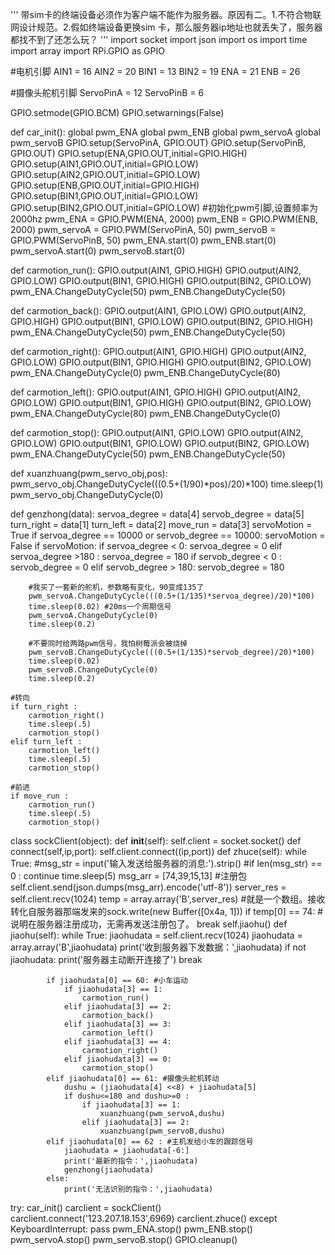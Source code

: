 '''
带sim卡的终端设备必须作为客户端不能作为服务器。原因有二。1.不符合物联网设计规范。2.假如终端设备更换sim 卡，那么服务器ip地址也就丢失了，服务器都找不到了还怎么玩？
'''
import socket
import json
import os
import time
import array
import RPi.GPIO as GPIO

#电机引脚
AIN1 = 16
AIN2 = 20
BIN1 = 13
BIN2 = 19
ENA = 21
ENB = 26

#摄像头舵机引脚
ServoPinA = 12
ServoPinB = 6


GPIO.setmode(GPIO.BCM)
GPIO.setwarnings(False)

def car_init():
    global pwm_ENA
    global pwm_ENB
    global pwm_servoA
    global pwm_servoB
    GPIO.setup(ServoPinA, GPIO.OUT)
    GPIO.setup(ServoPinB, GPIO.OUT)
    GPIO.setup(ENA,GPIO.OUT,initial=GPIO.HIGH)
    GPIO.setup(AIN1,GPIO.OUT,initial=GPIO.LOW)
    GPIO.setup(AIN2,GPIO.OUT,initial=GPIO.LOW)
    GPIO.setup(ENB,GPIO.OUT,initial=GPIO.HIGH)
    GPIO.setup(BIN1,GPIO.OUT,initial=GPIO.LOW)
    GPIO.setup(BIN2,GPIO.OUT,initial=GPIO.LOW)
    #初始化pwm引脚,设置频率为2000hz
    pwm_ENA = GPIO.PWM(ENA, 2000)
    pwm_ENB = GPIO.PWM(ENB, 2000)
    pwm_servoA = GPIO.PWM(ServoPinA, 50)
    pwm_servoB = GPIO.PWM(ServoPinB, 50)
    pwm_ENA.start(0)
    pwm_ENB.start(0)
    pwm_servoA.start(0)
    pwm_servoB.start(0)

def carmotion_run():
    GPIO.output(AIN1, GPIO.HIGH)
    GPIO.output(AIN2, GPIO.LOW)
    GPIO.output(BIN1, GPIO.HIGH)
    GPIO.output(BIN2, GPIO.LOW)
    pwm_ENA.ChangeDutyCycle(50)
    pwm_ENB.ChangeDutyCycle(50)

def carmotion_back():
    GPIO.output(AIN1, GPIO.LOW)
    GPIO.output(AIN2, GPIO.HIGH)
    GPIO.output(BIN1, GPIO.LOW)
    GPIO.output(BIN2, GPIO.HIGH)
    pwm_ENA.ChangeDutyCycle(50)
    pwm_ENB.ChangeDutyCycle(50)

def carmotion_right():
    GPIO.output(AIN1, GPIO.HIGH)
    GPIO.output(AIN2, GPIO.LOW)
    GPIO.output(BIN1, GPIO.HIGH)
    GPIO.output(BIN2, GPIO.LOW)
    pwm_ENA.ChangeDutyCycle(0)
    pwm_ENB.ChangeDutyCycle(80)

def carmotion_left():
    GPIO.output(AIN1, GPIO.HIGH)
    GPIO.output(AIN2, GPIO.LOW)
    GPIO.output(BIN1, GPIO.HIGH)
    GPIO.output(BIN2, GPIO.LOW)
    pwm_ENA.ChangeDutyCycle(80)
    pwm_ENB.ChangeDutyCycle(0)

def carmotion_stop():
    GPIO.output(AIN1, GPIO.LOW)
    GPIO.output(AIN2, GPIO.LOW)
    GPIO.output(BIN1, GPIO.LOW)
    GPIO.output(BIN2, GPIO.LOW)
    pwm_ENA.ChangeDutyCycle(50)
    pwm_ENB.ChangeDutyCycle(50)


def xuanzhuang(pwm_servo_obj,pos):
    pwm_servo_obj.ChangeDutyCycle(((0.5+(1/90)*pos)/20)*100)
    time.sleep(1)
    pwm_servo_obj.ChangeDutyCycle(0)

def genzhong(data):
    servoa_degree = data[4]
    servob_degree = data[5]
    turn_right = data[1]
    turn_left = data[2]
    move_run = data[3]
    servoMotion = True
    if servoa_degree == 10000 or servob_degree == 10000:
        servoMotion = False
    if servoMotion:
        if servoa_degree < 0:
            servoa_degree = 0
        elif servoa_degree >180 :
            servoa_degree = 180
        if servob_degree < 0 :
            servob_degree = 0
        elif servob_degree > 180:
            servob_degree = 180

        #我买了一套新的舵机，参数略有变化，90变成135了
        pwm_servoA.ChangeDutyCycle(((0.5+(1/135)*servoa_degree)/20)*100)
        time.sleep(0.02) #20ms一个周期信号
        pwm_servoA.ChangeDutyCycle(0)
        time.sleep(0.2)
    
        #不要同时给两路pwm信号，我怕树莓派会被烧掉
        pwm_servoB.ChangeDutyCycle(((0.5+(1/135)*servob_degree)/20)*100)
        time.sleep(0.02)
        pwm_servoB.ChangeDutyCycle(0)
        time.sleep(0.2)

    #转向
    if turn_right :
        carmotion_right()
        time.sleep(.5)
        carmotion_stop()
    elif turn_left :
        carmotion_left()
        time.sleep(.5)
        carmotion_stop()

    #前进
    if move_run :
        carmotion_run()
        time.sleep(.5)
        carmotion_stop()

class sockClient(object):
    def __init__(self):
        self.client = socket.socket()
    def connect(self,ip,port):
        self.client.connect((ip,port))
    def zhuce(self):
        while True:
            #msg_str = input('输入发送给服务器的消息:').strip()
            #if len(msg_str) == 0 : continue
            time.sleep(5)
            msg_arr = [74,39,15,13] #注册包
            self.client.send(json.dumps(msg_arr).encode('utf-8'))
            server_res = self.client.recv(1024)
            temp = array.array('B',server_res) #就是一个数组。接收转化自服务器那端发来的sock.write(new Buffer([0x4a, 1]))
            if temp[0] == 74: #说明在服务器注册成功，无需再发送注册包了。
                break
        self.jiaohu() 
    def jiaohu(self):
        while True:
            jiaohudata = self.client.recv(1024)
            jiaohudata = array.array('B',jiaohudata)
            print('收到服务器下发数据：',jiaohudata)
            if not jiaohudata:
                print('服务器主动断开连接了')
                break

            if jiaohudata[0] == 60: #小车运动
                if jiaohudata[3] == 1:
                    carmotion_run()
                elif jiaohudata[3] == 2:
                    carmotion_back()
                elif jiaohudata[3] == 3:
                    carmotion_left()
                elif jiaohudata[3] == 4:
                    carmotion_right()
                elif jiaohudata[3] == 0:
                    carmotion_stop()
            elif jiaohudata[0] == 61: #摄像头舵机转动
                dushu = (jiaohudata[4] <<8) + jiaohudata[5]
                if dushu<=180 and dushu>=0 :
                    if jiaohudata[3] == 1:
                        xuanzhuang(pwm_servoA,dushu)
                    elif jiaohudata[3] == 2:
                        xuanzhuang(pwm_servoB,dushu)
            elif jiaohudata[0] == 62 : #主机发给小车的跟踪信号
                jiaohudata = jiaohudata[-6:]
                print('最新的指令：',jiaohudata)
                genzhong(jiaohudata)
            else:
                print('无法识别的指令：',jiaohudata)

try:
    car_init()
    carclient = sockClient()
    carclient.connect('123.207.18.153',6969)
    carclient.zhuce()
except KeyboardInterrupt:
    pass
pwm_ENA.stop()
pwm_ENB.stop()
pwm_servoA.stop()
pwm_servoB.stop()
GPIO.cleanup()
